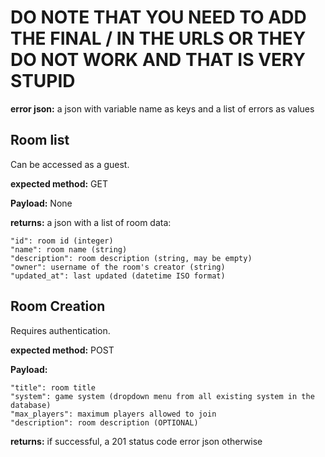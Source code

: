 # DO NOTE THAT YOU NEED TO ADD THE FINAL / IN THE URLS OR THEY DO NOT WORK AND THAT IS VERY STUPID

**error json:** a json with variable name as keys and a list of errors as values

## Room list
Can be accessed as a guest.

**expected method:** GET

**Payload:** None

**returns:** a json with a list of room data:
```
"id": room id (integer)
"name": room name (string)
"description": room description (string, may be empty)
"owner": username of the room's creator (string)
"updated_at": last updated (datetime ISO format)
```

## Room Creation
Requires authentication.

**expected method:** POST

**Payload:**
```
"title": room title
"system": game system (dropdown menu from all existing system in the database)
"max_players": maximum players allowed to join
"description": room description (OPTIONAL)
```

**returns:** if successful, a 201 status code
error json otherwise